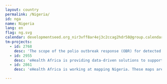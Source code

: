 ```yaml
---
layout: country
permalink: /Nigeria/
id: nga
name: Nigeria
lang: en
flag: ng.svg
calendar: developmentseed.org_nir3vff8ar4ej3c2ccag2hdr58@group.calendar.google.com
tm-projects:
  - id: 2768
    desc: 'The scope of the polio outbreak response (OBR) for detected wild polio virus type 1 (WPV1) in Borno State has been expanded and different strategies employed to reach eligible children in Nigeria. The immunization campaign which commenced on 17 September, 2016 is targeting 31,540,054 children in 18 states across northern Nigeria.'
  - id: 2955
    desc: 'eHealth Africa is providing data-driven solutions to support health intervention thereby ensuring the underserved communities are reached in Nigeria. Mapping the features such as buildings, roads, point of interest will ensure that various health intervention programmes are well managed, decisions makers, as well as humanitarian organisations, make better decisions.'
  - id: 2861
    desc: 'eHealth Africa is working at mapping Nigeria. These maps are used for various projects which are to tackle and provide simplified health solutions. The maps are used to track the vaccination teams, delivery of vaccines, Internally displaced people coordination, distance matrix and plan new vaccination campaigns. As we move on to surveillance stage in our fight against Polio, more data are still needed to consolidate on our success against the virus.'

---
```

